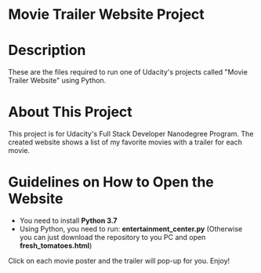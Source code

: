 # Movie Trailer Website Project

# Description
These are the files required to run one of Udacity's projects called "Movie Trailer Website" using Python.

# About This Project
This project is for Udacity's Full Stack Developer Nanodegree Program. The created website shows a list of my favorite movies with a trailer for each movie. 

# Guidelines on How to Open the Website
* You need to install **Python 3.7** 
* Using Python, you need to run: **entertainment_center.py**
(Otherwise you can just download the repository to you PC and open **fresh_tomatoes.html**)

Click on each movie poster and the trailer will pop-up for you.
Enjoy!
